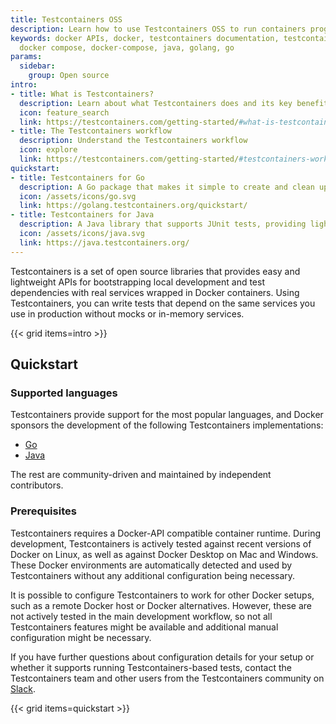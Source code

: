 ```yaml
---
title: Testcontainers OSS
description: Learn how to use Testcontainers OSS to run containers programmatically in your preferred programming language.
keywords: docker APIs, docker, testcontainers documentation, testcontainers, testcontainers oss, testcontainers oss documentation,
  docker compose, docker-compose, java, golang, go
params:
  sidebar:
    group: Open source
intro:
- title: What is Testcontainers?
  description: Learn about what Testcontainers does and its key benefits
  icon: feature_search
  link: https://testcontainers.com/getting-started/#what-is-testcontainers
- title: The Testcontainers workflow
  description: Understand the Testcontainers workflow 
  icon: explore
  link: https://testcontainers.com/getting-started/#testcontainers-workflow
quickstart:
- title: Testcontainers for Go
  description: A Go package that makes it simple to create and clean up container-based dependencies for automated integration/smoke tests.
  icon: /assets/icons/go.svg
  link: https://golang.testcontainers.org/quickstart/
- title: Testcontainers for Java
  description: A Java library that supports JUnit tests, providing lightweight, throwaway instances of anything that can run in a Docker container.
  icon: /assets/icons/java.svg
  link: https://java.testcontainers.org/
---
```


Testcontainers is a set of open source libraries that provides easy and lightweight APIs for bootstrapping local development and test dependencies with real services wrapped in Docker containers.
Using Testcontainers, you can write tests that depend on the same services you use in production without mocks or in-memory services.

{{< grid items=intro >}}

## Quickstart

### Supported languages

Testcontainers provide support for the most popular languages, and Docker sponsors the development of the following Testcontainers implementations:

- [Go](https://golang.testcontainers.org/quickstart/)
- [Java](https://java.testcontainers.org/quickstart/junit_5_quickstart/)

The rest are community-driven and maintained by independent contributors.

### Prerequisites

Testcontainers requires a Docker-API compatible container runtime. 
During development, Testcontainers is actively tested against recent versions of Docker on Linux, as well as against Docker Desktop on Mac and Windows. 
These Docker environments are automatically detected and used by Testcontainers without any additional configuration being necessary.

It is possible to configure Testcontainers to work for other Docker setups, such as a remote Docker host or Docker alternatives.
However, these are not actively tested in the main development workflow, so not all Testcontainers features might be available
and additional manual configuration might be necessary.

If you have further questions about configuration details for your setup or whether it supports running Testcontainers-based tests,
 contact the Testcontainers team and other users from the Testcontainers community on [Slack](https://slack.testcontainers.org/).

 {{< grid items=quickstart >}}
